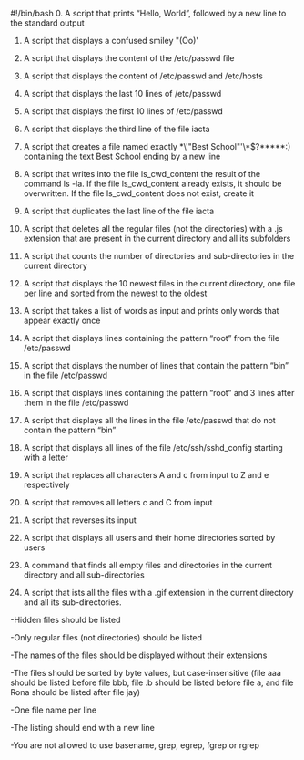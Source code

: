 #!/bin/bash
0. A script that prints “Hello, World”, followed by a new line to the standard output

1. A script that displays a confused smiley "(Ôo)'

2. A script that displays the content of the /etc/passwd file

3. A script that displays the content of /etc/passwd and /etc/hosts

4. A script that displays the last 10 lines of /etc/passwd

5. A script that displays the first 10 lines of /etc/passwd

6. A script that displays the third line of the file iacta

7. A script that creates a file named exactly \*\\'"Best School"\'\\*$\?\*\*\*\*\*:) containing the text Best School ending by a new line

8. A script that  writes into the file ls_cwd_content the result of the command ls -la. If the file ls_cwd_content already exists, it should be overwritten. If the file ls_cwd_content does not exist, create it 

9. A script that duplicates the last line of the file iacta

10. A script that deletes all the regular files (not the directories) with a .js extension that are present in the current directory and all its subfolders

11. A script that counts the number of directories and sub-directories in the current directory

12. A script that displays the 10 newest files in the current directory, one file per line and sorted from the newest to the oldest

13. A script that takes a list of words as input and prints only words that appear exactly once

14. A script that displays lines containing the pattern “root” from the file /etc/passwd

15. A script that displays the number of lines that contain the pattern “bin” in the file /etc/passwd

16. A script that displays lines containing the pattern “root” and 3 lines after them in the file /etc/passwd

17. A script that displays all the lines in the file /etc/passwd that do not contain the pattern “bin”

18. A script that displays all lines of the file /etc/ssh/sshd_config starting with a letter

19. A script that replaces all characters A and c from input to Z and e respectively

20. A script that removes all letters c and C from input

21. A script that reverses its input

22. A script that displays all users and their home directories sorted by users

23. A command that finds all empty files and directories in the current directory and all sub-directories

25. A script that ists all the files with a .gif extension in the current directory and all its sub-directories.

-Hidden files should be listed

-Only regular files (not directories) should be listed

-The names of the files should be displayed without their extensions

-The files should be sorted by byte values, but case-insensitive (file aaa should be listed before file bbb, file .b should be listed before file a, and file Rona should be listed after file jay)

-One file name per line

-The listing should end with a new line

-You are not allowed to use basename, grep, egrep, fgrep or rgrep 
  


